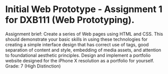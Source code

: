 # Initial Web Prototype - Assignment 1 for DXB111 (Web Prototyping). 
Assignment brief:
Create a series of Web pages using HTML and CSS. This should demonstrate your basic skills in using these technologies for creating a simple interface design that has correct use of tags, good separation of content and style, embedding of media assets, and attention to foundational aesthetic principles. Design and implement a portfolio website designed for the iPhone X resolution as a portfolio for yourself.
Grade: 7 (High Distinction)
